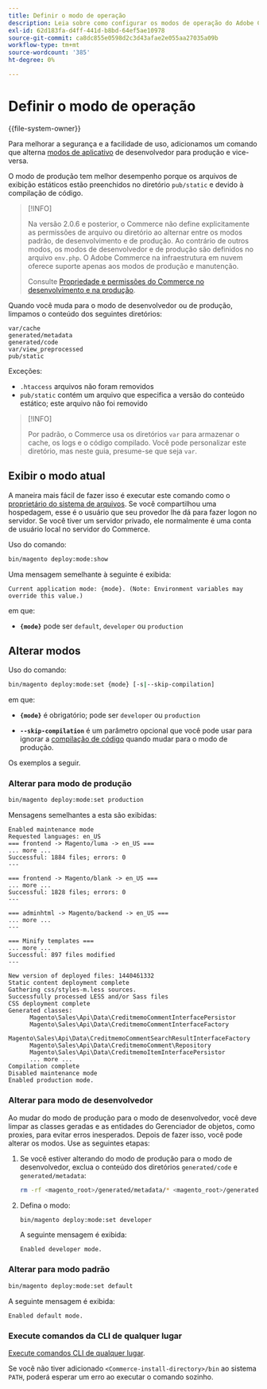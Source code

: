 ```yaml
---
title: Definir o modo de operação
description: Leia sobre como configurar os modos de operação do Adobe Commerce.
exl-id: 62d183fa-d4ff-441d-b8bd-64ef5ae10978
source-git-commit: ca8dc855e0598d2c3d43afae2e055aa27035a09b
workflow-type: tm+mt
source-wordcount: '385'
ht-degree: 0%

---
```


# Definir o modo de operação

{{file-system-owner}}

Para melhorar a segurança e a facilidade de uso, adicionamos um comando que alterna [modos de aplicativo](../bootstrap/application-modes.md) de desenvolvedor para produção e vice-versa.

O modo de produção tem melhor desempenho porque os arquivos de exibição estáticos estão preenchidos no diretório `pub/static` e devido à compilação de código.

>[!INFO]
>
>Na versão 2.0.6 e posterior, o Commerce não define explicitamente as permissões de arquivo ou diretório ao alternar entre os modos padrão, de desenvolvimento e de produção. Ao contrário de outros modos, os modos de desenvolvedor e de produção são definidos no arquivo `env.php`. O Adobe Commerce na infraestrutura em nuvem oferece suporte apenas aos modos de produção e manutenção.
>
>Consulte [Propriedade e permissões do Commerce no desenvolvimento e na produção](../deployment/file-system-permissions.md).

Quando você muda para o modo de desenvolvedor ou de produção, limpamos o conteúdo dos seguintes diretórios:

```
var/cache
generated/metadata
generated/code
var/view_preprocessed
pub/static
```

Exceções:

- `.htaccess` arquivos não foram removidos
- `pub/static` contém um arquivo que especifica a versão do conteúdo estático; este arquivo não foi removido

>[!INFO]
>
>Por padrão, o Commerce usa os diretórios `var` para armazenar o cache, os logs e o código compilado. Você pode personalizar este diretório, mas neste guia, presume-se que seja `var`.

## Exibir o modo atual

A maneira mais fácil de fazer isso é executar este comando como o [proprietário do sistema de arquivos](../../installation/prerequisites/file-system/overview.md). Se você compartilhou uma hospedagem, esse é o usuário que seu provedor lhe dá para fazer logon no servidor. Se você tiver um servidor privado, ele normalmente é uma conta de usuário local no servidor do Commerce.

Uso do comando:

```bash
bin/magento deploy:mode:show
```

Uma mensagem semelhante à seguinte é exibida:

```
Current application mode: {mode}. (Note: Environment variables may override this value.)
```

em que:

- **`{mode}`** pode ser `default`, `developer` ou `production`

## Alterar modos

Uso do comando:

```bash
bin/magento deploy:mode:set {mode} [-s|--skip-compilation]
```

em que:

- **`{mode}`** é obrigatório; pode ser `developer` ou `production`

- **`--skip-compilation`** é um parâmetro opcional que você pode usar para ignorar a [compilação de código](../cli/code-compiler.md) quando mudar para o modo de produção.

Os exemplos a seguir.

### Alterar para modo de produção

```bash
bin/magento deploy:mode:set production
```

Mensagens semelhantes a esta são exibidas:

```
Enabled maintenance mode
Requested languages: en_US
=== frontend -> Magento/luma -> en_US ===
... more ...
Successful: 1884 files; errors: 0
---

=== frontend -> Magento/blank -> en_US ===
... more ...
Successful: 1828 files; errors: 0
---

=== adminhtml -> Magento/backend -> en_US ===
... more ...
---

=== Minify templates ===
... more ...
Successful: 897 files modified
---

New version of deployed files: 1440461332
Static content deployment complete
Gathering css/styles-m.less sources.
Successfully processed LESS and/or Sass files
CSS deployment complete
Generated classes:
      Magento\Sales\Api\Data\CreditmemoCommentInterfacePersistor
      Magento\Sales\Api\Data\CreditmemoCommentInterfaceFactory
      Magento\Sales\Api\Data\CreditmemoCommentSearchResultInterfaceFactory
      Magento\Sales\Api\Data\CreditmemoComment\Repository
      Magento\Sales\Api\Data\CreditmemoItemInterfacePersistor
      ... more ...
Compilation complete
Disabled maintenance mode
Enabled production mode.
```

### Alterar para modo de desenvolvedor

Ao mudar do modo de produção para o modo de desenvolvedor, você deve limpar as classes geradas e as entidades do Gerenciador de objetos, como proxies, para evitar erros inesperados. Depois de fazer isso, você pode alterar os modos. Use as seguintes etapas:

1. Se você estiver alterando do modo de produção para o modo de desenvolvedor, exclua o conteúdo dos diretórios `generated/code` e `generated/metadata`:

   ```bash
   rm -rf <magento_root>/generated/metadata/* <magento_root>/generated/code/*
   ```

1. Defina o modo:

   ```bash
   bin/magento deploy:mode:set developer
   ```

   A seguinte mensagem é exibida:

   ```
   Enabled developer mode.
   ```

### Alterar para modo padrão

```bash
bin/magento deploy:mode:set default
```

A seguinte mensagem é exibida:

```
Enabled default mode.
```

### Execute comandos da CLI de qualquer lugar

[Execute comandos CLI de qualquer lugar](../cli/config-cli.md#config-install-cli-first).

Se você não tiver adicionado `<Commerce-install-directory>/bin` ao sistema `PATH`, poderá esperar um erro ao executar o comando sozinho.
